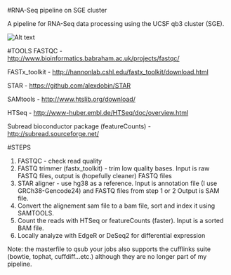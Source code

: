#RNA-Seq pipeline on SGE cluster

A pipeline for RNA-Seq data processing using the UCSF qb3 cluster (SGE). 

![Alt text](~/Jo/Pictures/pipeline.png "Pipeline")

#TOOLS
FASTQC - http://www.bioinformatics.babraham.ac.uk/projects/fastqc/

FASTx_toolkit - http://hannonlab.cshl.edu/fastx_toolkit/download.html

STAR - https://github.com/alexdobin/STAR

SAMtools - http://www.htslib.org/download/

HTSeq - http://www-huber.embl.de/HTSeq/doc/overview.html

Subread bioconductor package (featureCounts) - http://subread.sourceforge.net/ 

#STEPS

1. FASTQC - check read quality
2. FASTQ trimmer (fastx_toolkit) - trim low quality bases. Input is raw FASTQ files, output is (hopefully cleaner) FASTQ files
3. STAR aligner - use hg38 as a reference. Input is annotation file (I use GRCh38-Gencode24) and FASTQ files from step 1 or 2 Output is SAM file.
4. Convert the alignement sam file to a bam file, sort and index it using SAMTOOLS.
5. Count the reads with HTSeq or featureCounts (faster). Input is a sorted BAM file.
6. Locally analyze with EdgeR or DeSeq2 for differential expression


Note: the masterfile to qsub your jobs also supports the cufflinks suite (bowtie, tophat, cuffdiff...etc.) although they are no longer part of my pipeline.
